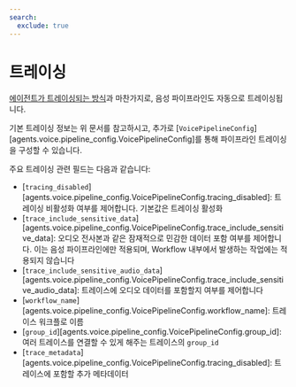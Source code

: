 ```yaml
---
search:
  exclude: true
---
```

# 트레이싱

[에이전트가 트레이싱되는 방식](../tracing.md)과 마찬가지로, 음성 파이프라인도 자동으로 트레이싱됩니다.

기본 트레이싱 정보는 위 문서를 참고하시고, 추가로 [`VoicePipelineConfig`][agents.voice.pipeline_config.VoicePipelineConfig]를 통해 파이프라인 트레이싱을 구성할 수 있습니다.

주요 트레이싱 관련 필드는 다음과 같습니다:

- [`tracing_disabled`][agents.voice.pipeline_config.VoicePipelineConfig.tracing_disabled]: 트레이싱 비활성화 여부를 제어합니다. 기본값은 트레이싱 활성화
- [`trace_include_sensitive_data`][agents.voice.pipeline_config.VoicePipelineConfig.trace_include_sensitive_data]: 오디오 전사본과 같은 잠재적으로 민감한 데이터 포함 여부를 제어합니다. 이는 음성 파이프라인에만 적용되며, Workflow 내부에서 발생하는 작업에는 적용되지 않습니다
- [`trace_include_sensitive_audio_data`][agents.voice.pipeline_config.VoicePipelineConfig.trace_include_sensitive_audio_data]: 트레이스에 오디오 데이터를 포함할지 여부를 제어합니다
- [`workflow_name`][agents.voice.pipeline_config.VoicePipelineConfig.workflow_name]: 트레이스 워크플로 이름
- [`group_id`][agents.voice.pipeline_config.VoicePipelineConfig.group_id]: 여러 트레이스를 연결할 수 있게 해주는 트레이스의 `group_id`
- [`trace_metadata`][agents.voice.pipeline_config.VoicePipelineConfig.tracing_disabled]: 트레이스에 포함할 추가 메타데이터